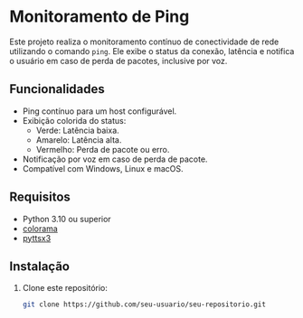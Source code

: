 # Monitoramento de Ping

Este projeto realiza o monitoramento contínuo de conectividade de rede utilizando o comando `ping`. Ele exibe o status da conexão, latência e notifica o usuário em caso de perda de pacotes, inclusive por voz.

## Funcionalidades

- Ping contínuo para um host configurável.
- Exibição colorida do status:
  - Verde: Latência baixa.
  - Amarelo: Latência alta.
  - Vermelho: Perda de pacote ou erro.
- Notificação por voz em caso de perda de pacote.
- Compatível com Windows, Linux e macOS.

## Requisitos

- Python 3.10 ou superior
- [colorama](https://pypi.org/project/colorama/)
- [pyttsx3](https://pypi.org/project/pyttsx3/)

## Instalação

1. Clone este repositório:
   ```sh
   git clone https://github.com/seu-usuario/seu-repositorio.git